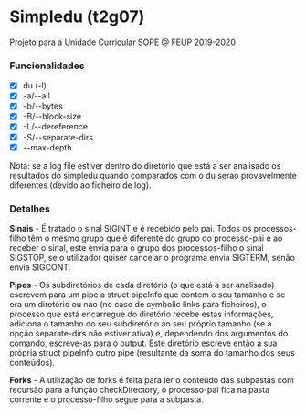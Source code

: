 # Simpledu (t2g07)
Projeto para a Unidade Curricular SOPE @ FEUP 2019-2020


### Funcionalidades
- [x] du (-l)
- [x] -a/--all
- [X] -b/--bytes
- [X] -B/--block-size
- [x] -L/--dereference
- [x] -S/--separate-dirs
- [x] --max-depth

Nota: se a log file estiver dentro do diretório que está a ser analisado os resultados do simpledu quando comparados com o du serao provavelmente diferentes (devido ao ficheiro de log).


### Detalhes
**Sinais** - É tratado o sinal SIGINT e é recebido pelo pai. Todos os processos-filho têm o mesmo grupo que é diferente do grupo do processo-pai e ao receber o sinal, este envia para o grupo dos processos-filho o sinal SIGSTOP, se o utilizador quiser cancelar o programa envia SIGTERM, senão envia SIGCONT.

**Pipes** - Os subdiretórios de cada diretório (o que está a ser analisado) escrevem para um pipe a struct pipeInfo que contem o seu tamanho e se era um diretório ou nao (no caso de symbolic links para ficheiros), o processo que está encarregue do diretório recebe estas informações, adiciona o tamanho do seu subdiretório ao seu próprio tamanho (se a opção separate-dirs não estiver ativa) e, dependendo dos argumentos do comando, escreve-as para o output. Este diretório escreve então a sua própria struct pipeInfo outro pipe (resultante da soma do tamanho dos seus conteúdos).

**Forks** - A utilização de forks é feita para ler o conteúdo das subpastas com recursão para a função checkDirectory, o processo-pai fica na pasta corrente e o processo-filho segue para a subpasta.
